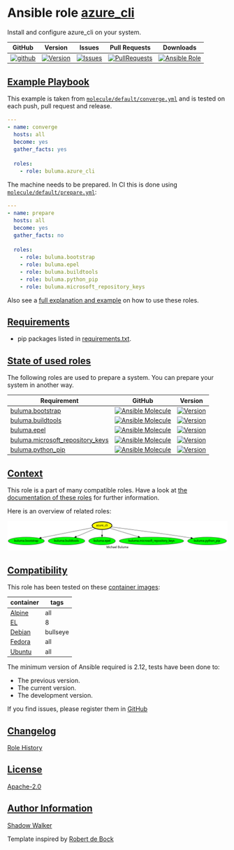 # Ansible role [azure_cli](https://galaxy.ansible.com/ui/standalone/roles/buluma/azure_cli/documentation)

Install and configure azure_cli on your system.

|GitHub|Version|Issues|Pull Requests|Downloads|
|------|-------|------|-------------|---------|
|[![github](https://github.com/buluma/ansible-role-azure_cli/actions/workflows/molecule.yml/badge.svg)](https://github.com/buluma/ansible-role-azure_cli/actions/workflows/molecule.yml)|[![Version](https://img.shields.io/github/release/buluma/ansible-role-azure_cli.svg)](https://github.com/buluma/ansible-role-azure_cli/releases/)|[![Issues](https://img.shields.io/github/issues/buluma/ansible-role-azure_cli.svg)](https://github.com/buluma/ansible-role-azure_cli/issues/)|[![PullRequests](https://img.shields.io/github/issues-pr-closed-raw/buluma/ansible-role-azure_cli.svg)](https://github.com/buluma/ansible-role-azure_cli/pulls/)|[![Ansible Role](https://img.shields.io/ansible/role/d/buluma/azure_cli)](https://galaxy.ansible.com/ui/standalone/roles/buluma/azure_cli/documentation)|

## [Example Playbook](#example-playbook)

This example is taken from [`molecule/default/converge.yml`](https://github.com/buluma/ansible-role-azure_cli/blob/master/molecule/default/converge.yml) and is tested on each push, pull request and release.

```yaml
---
- name: converge
  hosts: all
  become: yes
  gather_facts: yes

  roles:
    - role: buluma.azure_cli
```

The machine needs to be prepared. In CI this is done using [`molecule/default/prepare.yml`](https://github.com/buluma/ansible-role-azure_cli/blob/master/molecule/default/prepare.yml):

```yaml
---
- name: prepare
  hosts: all
  become: yes
  gather_facts: no

  roles:
    - role: buluma.bootstrap
    - role: buluma.epel
    - role: buluma.buildtools
    - role: buluma.python_pip
    - role: buluma.microsoft_repository_keys
```

Also see a [full explanation and example](https://buluma.github.io/how-to-use-these-roles.html) on how to use these roles.


## [Requirements](#requirements)

- pip packages listed in [requirements.txt](https://github.com/buluma/ansible-role-azure_cli/blob/master/requirements.txt).

## [State of used roles](#state-of-used-roles)

The following roles are used to prepare a system. You can prepare your system in another way.

| Requirement | GitHub | Version |
|-------------|--------|--------|
|[buluma.bootstrap](https://galaxy.ansible.com/buluma/bootstrap)|[![Ansible Molecule](https://github.com/buluma/ansible-role-bootstrap/actions/workflows/molecule.yml/badge.svg)](https://github.com/buluma/ansible-role-bootstrap/actions/workflows/molecule.yml)|[![Version](https://img.shields.io/github/release/buluma/ansible-role-bootstrap.svg)](https://github.com/shadowwalker/ansible-role-bootstrap)|
|[buluma.buildtools](https://galaxy.ansible.com/buluma/buildtools)|[![Ansible Molecule](https://github.com/buluma/ansible-role-buildtools/actions/workflows/molecule.yml/badge.svg)](https://github.com/buluma/ansible-role-buildtools/actions/workflows/molecule.yml)|[![Version](https://img.shields.io/github/release/buluma/ansible-role-buildtools.svg)](https://github.com/shadowwalker/ansible-role-buildtools)|
|[buluma.epel](https://galaxy.ansible.com/buluma/epel)|[![Ansible Molecule](https://github.com/buluma/ansible-role-epel/actions/workflows/molecule.yml/badge.svg)](https://github.com/buluma/ansible-role-epel/actions/workflows/molecule.yml)|[![Version](https://img.shields.io/github/release/buluma/ansible-role-epel.svg)](https://github.com/shadowwalker/ansible-role-epel)|
|[buluma.microsoft_repository_keys](https://galaxy.ansible.com/buluma/microsoft_repository_keys)|[![Ansible Molecule](https://github.com/buluma/ansible-role-microsoft_repository_keys/actions/workflows/molecule.yml/badge.svg)](https://github.com/buluma/ansible-role-microsoft_repository_keys/actions/workflows/molecule.yml)|[![Version](https://img.shields.io/github/release/buluma/ansible-role-microsoft_repository_keys.svg)](https://github.com/shadowwalker/ansible-role-microsoft_repository_keys)|
|[buluma.python_pip](https://galaxy.ansible.com/buluma/python_pip)|[![Ansible Molecule](https://github.com/buluma/ansible-role-python_pip/actions/workflows/molecule.yml/badge.svg)](https://github.com/buluma/ansible-role-python_pip/actions/workflows/molecule.yml)|[![Version](https://img.shields.io/github/release/buluma/ansible-role-python_pip.svg)](https://github.com/shadowwalker/ansible-role-python_pip)|

## [Context](#context)

This role is a part of many compatible roles. Have a look at [the documentation of these roles](https://buluma.github.io/) for further information.

Here is an overview of related roles:

![dependencies](https://raw.githubusercontent.com/buluma/ansible-role-azure_cli/png/requirements.png "Dependencies")

## [Compatibility](#compatibility)

This role has been tested on these [container images](https://hub.docker.com/u/buluma):

|container|tags|
|---------|----|
|[Alpine](https://hub.docker.com/repository/docker/buluma/alpine/general)|all|
|[EL](https://hub.docker.com/repository/docker/buluma/enterpriselinux/general)|8|
|[Debian](https://hub.docker.com/repository/docker/buluma/debian/general)|bullseye|
|[Fedora](https://hub.docker.com/repository/docker/buluma/fedora/general)|all|
|[Ubuntu](https://hub.docker.com/repository/docker/buluma/ubuntu/general)|all|

The minimum version of Ansible required is 2.12, tests have been done to:

- The previous version.
- The current version.
- The development version.

If you find issues, please register them in [GitHub](https://github.com/buluma/ansible-role-azure_cli/issues)

## [Changelog](#changelog)

[Role History](https://github.com/buluma/ansible-role-azure_cli/blob/master/CHANGELOG.md)

## [License](#license)

[Apache-2.0](https://github.com/buluma/ansible-role-azure_cli/blob/master/LICENSE)

## [Author Information](#author-information)

[Shadow Walker](https://buluma.github.io/)


Template inspired by [Robert de Bock](https://github.com/robertdebock)
